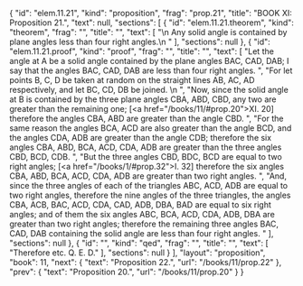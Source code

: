 {
  "id": "elem.11.21",
  "kind": "proposition",
  "frag": "prop.21",
  "title": "BOOK XI: Proposition 21.",
  "text": null,
  "sections": [
    {
      "id": "elem.11.21.theorem",
      "kind": "theorem",
      "frag": "",
      "title": "",
      "text": [
        "\n       Any solid angle is contained by plane angles less than four right angles.\n      "
      ],
      "sections": null
    },
    {
      "id": "elem.11.21.proof",
      "kind": "proof",
      "frag": "",
      "title": "",
      "text": [
        "Let the angle at A be a solid angle contained by the plane angles BAC, CAD, DAB; I say that the angles BAC, CAD, DAB are less than four right angles. ",
        "For let points B, C, D be taken at random on the straight lines AB, AC, AD respectively, and let BC, CD, DB be joined. \n      ",
        "Now, since the solid angle at B is contained by the three plane angles CBA, ABD, CBD, any two are greater than the remaining one; [<a href=\"/books/11/#prop.20\">XI. 20</a>] therefore the angles CBA, ABD are greater than the angle CBD. ",
        "For the same reason the angles BCA, ACD are also greater than the angle BCD, and the angles CDA, ADB are greater than the angle CDB; therefore the six angles CBA, ABD, BCA, ACD, CDA, ADB are greater than the three angles CBD, BCD, CDB. ",
        "But the three angles CBD, BDC, BCD are equal to two right angles; [<a href=\"/books/1/#prop.32\">I. 32</a>] therefore the six angles CBA, ABD, BCA, ACD, CDA, ADB are greater than two right angles. ",
        "And, since the three angles of each of the triangles ABC, ACD, ADB are equal to two right angles, therefore the nine angles of the three triangles, the angles CBA, ACB, BAC, ACD, CDA, CAD, ADB, DBA, BAD are equal to six right angles; and of them the six angles ABC, BCA, ACD, CDA, ADB, DBA are greater than two right angles; therefore the remaining three angles BAC, CAD, DAB containing the solid angle are less than four right angles. "
      ],
      "sections": null
    },
    {
      "id": "",
      "kind": "qed",
      "frag": "",
      "title": "",
      "text": [
        "Therefore etc. Q. E. D."
      ],
      "sections": null
    }
  ],
  "layout": "proposition",
  "book": 11,
  "next": {
    "text": "Proposition 22.",
    "url": "/books/11/prop.22"
  },
  "prev": {
    "text": "Proposition 20.",
    "url": "/books/11/prop.20"
  }
}
